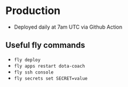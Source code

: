 # Production

-   Deployed daily at 7am UTC via Github Action

## Useful fly commands

-   `fly deploy`
-   `fly apps restart dota-coach`
-   `fly ssh console`
-   `fly secrets set SECRET=value`
